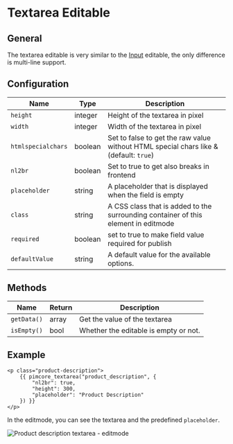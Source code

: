 # Textarea Editable

## General

The textarea editable is very similar to the [Input](./16_Input.md) editable, the only difference is multi-line support.  

## Configuration

| Name               | Type    | Description                                                                           |
|--------------------|---------|---------------------------------------------------------------------------------------|
| `height`           | integer | Height of the textarea in pixel                                                       |
| `width`            | integer | Width of the textarea in pixel                                                        |
| `htmlspecialchars` | boolean | Set to false to get the raw value without HTML special chars like & (default: `true`) |
| `nl2br`            | boolean | Set to true to get also breaks in frontend                                            |
| `placeholder`      | string  | A placeholder that is displayed when the field is empty                               |
| `class`            | string  | A CSS class that is added to the surrounding container of this element in editmode    |
| `required`         | boolean | set to true to make field value required for publish                                  |
| `defaultValue`     | string  | A default value for the available options.                                            |

## Methods

| Name        | Return | Description                           |
|-------------|--------|---------------------------------------|
| `getData()` | array  | Get the value of the textarea         |
| `isEmpty()` | bool   | Whether the editable is empty or not. |

## Example

```twig
<p class="product-description">
    {{ pimcore_textarea("product_description", {
        "nl2br": true,
        "height": 300,
        "placeholder": "Product Description"
    }) }}
</p>
```

In the editmode, you can see the textarea and the predefined `placeholder`.
 
![Product description textarea - editmode](../../img/editable_textarea_editmode_preview.png)

